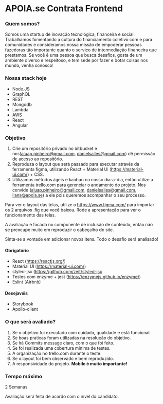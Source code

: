 # APOIA.se Contrata Frontend

### Quem somos?

Somos uma startup de inovação tecnológica, financeira e social. Trabalhamos fomentando a cultura do financiamento coletivo com e para comunidades e consideramos nossa missão de empoderar pessoas fazedoras tão importante quanto o serviço de intermediação financeira que prestamos. Se você é uma pessoa que busca desafios, gosta de um ambiente diverso e respeitoso, e tem sede por fazer e botar coisas nos mundo, venha conosco!

### Nossa stack hoje

- Node.JS
- GraphQL
- REST
- Mongodb
- Lambda
- AWS
- React
- Angular

### Objetivo

1. Crie um repositório privado no bitbucket e nos(aluap.pinheiro@gmail.com, danielsalles@gmail.com) dê permissão de acesso ao repositório.
2. Reproduza o layout que será passado para executar através da ferramenta figma, utilizando React + Material UI (https://material-ui.com/) + CSS.
3. Utilizamos métodos ágeis e kanban no nosso dia-a-dia, então utilize a ferramenta trello.com para gerenciar o andamento do projeto. Nos convide (aluap.pinheiro@gmail.com, danielsalles@gmail.com, ilana@apoia.se) a ele pois queremos acompanhar o seu processo.

Para ver o layout das telas, utilize o https://www.figma.com/ para importar os 2 arquivos .fig que você baixou. Rode a apresentação para ver o funcionamento das telas.

A avaliação é focada no componente de inclusão de conteúdo, então não se preocupe muito em reproduzir o cabeçalho do site.

Sinta-se a vontade em adicionar novos itens. Todo o desafio será analisado!


#### Obrigatório

- React (https://reactjs.org/)
- Material UI (https://material-ui.com/)
- styled-jsx (https://github.com/zeit/styled-jsx
- Testes com enzyme + jest (https://enzymejs.github.io/enzyme/)
- Eslint (Airbnb)

#### Desejavéis
- Storybook
- Apollo-client

### O que será avaliado?

1. Se o objetivo foi executado com cuidado, qualidade e está funcional.
2. Se boas praticas foram utilizadas na resolução do objetivo.
3. Se há Commits message claro, com o que foi feito.
4. Se foi realizada uma cobertura minima de testes.
5. A organização no trello.com durante o teste.
6. Se o layout foi bem observado e bem reproduzido.
7. A responsividade do projeto. **Mobile é muito importante!**


### Tempo máximo
2 Semanas

Avaliação será feita de acordo com o nível do candidato.
